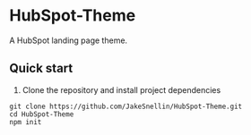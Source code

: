 # HubSpot-Theme

A HubSpot landing page theme.

## Quick start

1. Clone the repository and install project dependencies

```shell
git clone https://github.com/JakeSnellin/HubSpot-Theme.git
cd HubSpot-Theme
npm init
```
